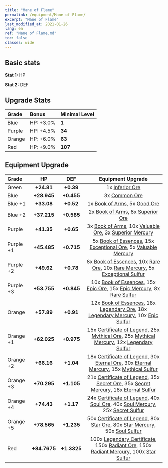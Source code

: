 ```yaml
---
title: "Mane of Flame"
permalink: /equipment/Mane of Flame/
excerpt: "Mane of Flame"
last_modified_at: 2021-01-26
lang: en
ref: "Mane of Flame.md"
toc: false
classes: wide
---
```


## Basic stats
 **Stat 1:** HP

 **Stat 2:** DEF

## Upgrade Stats
  |     Grade    |   Bonus | Minimal Level | 
  |:-------------|:--------|:--------------| 
  | Blue | HP: +3.0% | **1** | 
  | Purple | HP: +4.5% | **34** | 
  | Orange | HP: +6.0% | **63** | 
  | Red | HP: +9.0% | **107** | 


## Equipment Upgrade
  |          Grade      | HP | DEF | Equipment Upgrade |
  |:--------------------|:---------:|:---------:|:----------------:|
  | Green | **+24.81** | **+0.39** | 1x [ Inferior Ore](/Items/mat_103/) |
  | Blue | **+28.945** | **+0.455** | 3x [ Common Ore](/Items/mat_39/) |
  | Blue +1 | **+33.08** | **+0.52** | 1x [ Book of Arms](/Items/mat_32/), 5x [ Good Ore](/Items/mat_78/) |
  | Blue +2 | **+37.215** | **+0.585** | 2x [ Book of Arms](/Items/mat_71/), 8x [ Superior Ore](/Items/mat_13/) |
  | Purple | **+41.35** | **+0.65** | 3x [ Book of Arms](/Items/mat_6/), 10x [ Valuable Ore](/Items/mat_55/), 3x [ Superior Mercury](/Items/mat_15/) |
  | Purple +1 | **+45.485** | **+0.715** | 5x [ Book of Essences](/Items/mat_44/), 15x [ Exceptional Ore](/Items/mat_67/), 5x [ Valuable Mercury](/Items/mat_58/) |
  | Purple +2 | **+49.62** | **+0.78** | 8x [ Book of Essences](/Items/mat_84/), 10x [ Rare Ore](/Items/mat_2/), 10x [ Rare Mercury](/Items/mat_29/), 5x [ Exceptional Sulfur](/Items/mat_1/) |
  | Purple +3 | **+53.755** | **+0.845** | 10x [ Book of Essences](/Items/mat_20/), 15x [ Epic Ore](/Items/mat_42/), 15x [ Epic Mercury](/Items/mat_70/), 8x [ Rare Sulfur](/Items/mat_46/) |
  | Orange | **+57.89** | **+0.91** | 12x [ Book of Essences](/Items/mat_60/), 18x [ Legendary Ore](/Items/mat_81/), 18x [ Legendary Mercury](/Items/mat_3/), 10x [ Epic Sulfur](/Items/mat_83/) |
  | Orange +1 | **+62.025** | **+0.975** | 15x [ Certificate of Legend](/Items/mat_96/), 25x [ Mythical Ore](/Items/mat_23/), 25x [ Mythical Mercury](/Items/mat_50/), 12x [ Legendary Sulfur](/Items/mat_18/) |
  | Orange +2 | **+66.16** | **+1.04** | 18x [ Certificate of Legend](/Items/mat_25/), 30x [ Eternal Ore](/Items/mat_36/), 30x [ Eternal Mercury](/Items/mat_62/), 15x [ Mythical Sulfur](/Items/mat_35/) |
  | Orange +3 | **+70.295** | **+1.105** | 21x [ Certificate of Legend](/Items/mat_38/), 35x [ Secret Ore](/Items/mat_99/), 35x [ Secret Mercury](/Items/mat_22/), 18x [ Eternal Sulfur](/Items/mat_97/) |
  | Orange +4 | **+74.43** | **+1.17** | 24x [ Certificate of Legend](/Items/mat_100/), 40x [ Soul Ore](/Items/mat_8/), 40x [ Soul Mercury](/Items/mat_34/), 25x [ Secret Sulfur](/Items/mat_7/) |
  | Orange +5 | **+78.565** | **+1.235** | 50x [ Certificate of Legend](/Items/mat_11/), 80x [ Star Ore](/Items/mat_72/), 80x [ Star Mercury](/Items/mat_98/), 50x [ Soul Sulfur](/Items/mat_73/) |
  | Red | **+84.7675** | **+1.3325** | 100x [ Legendary Certificate](/Items/mat_76/), 150x [ Radiant Ore](/Items/mat_88/), 150x [ Radiant Mercury](/Items/mat_24/), 100x [ Star Sulfur](/Items/mat_101/) |

